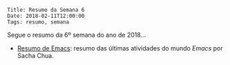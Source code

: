     Title: Resumo da Semana 6
    Date: 2018-02-11T12:00:00
    Tags: resumo, semana

Segue o resumo da 6º semana do ano de 2018...

<!-- more -->

* [Resumo de Emacs](http://sachachua.com/blog/category/emacs-news "Post sobre o resumo do Emacs"): resumo das últimas atividades do mundo _Emacs_ por Sacha Chua.
